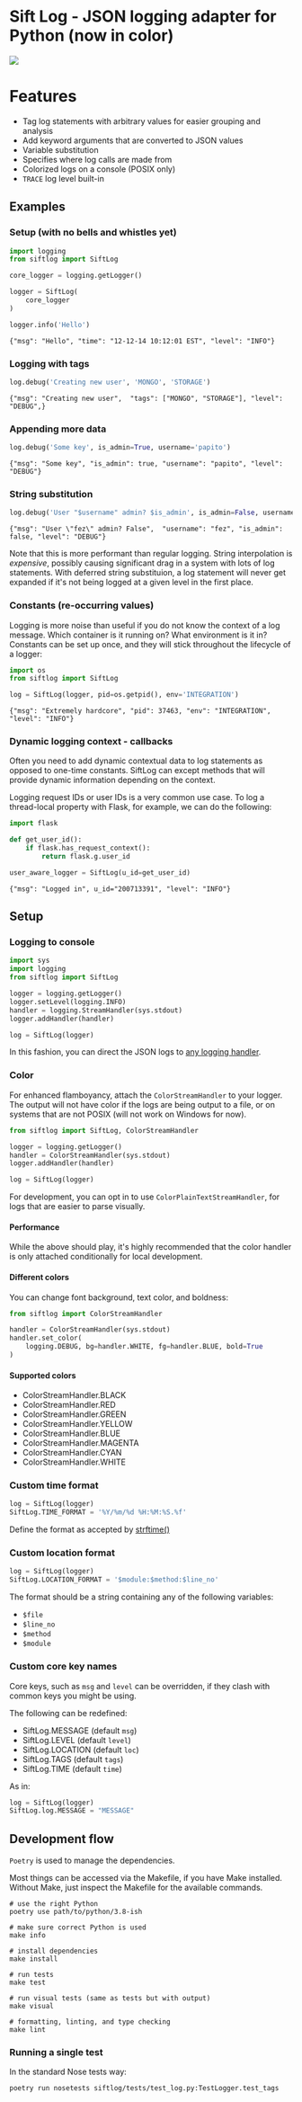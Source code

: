 Sift Log - JSON logging adapter for Python (now in color)
===============

![](https://raw.githubusercontent.com/papito/siftlog-py/master/assets/screen.png)

# Features
* Tag log statements with arbitrary values for easier grouping and analysis
* Add keyword arguments that are converted to JSON values
* Variable substitution
* Specifies where log calls are made from
* Colorized logs on a console (POSIX only)
* `TRACE` log level built-in
 
## Examples
### Setup (with no bells and whistles yet)

```python
import logging
from siftlog import SiftLog

core_logger = logging.getLogger()

logger = SiftLog(
    core_logger
)

logger.info('Hello')
```

`{"msg": "Hello", "time": "12-12-14 10:12:01 EST", "level": "INFO"}`

### Logging with tags
```python
log.debug('Creating new user', 'MONGO', 'STORAGE')
```
`{"msg": "Creating new user",  "tags": ["MONGO", "STORAGE"], "level": "DEBUG",}`

### Appending more data
```python
log.debug('Some key', is_admin=True, username='papito')
```
`{"msg": "Some key", "is_admin": true, "username": "papito", "level": "DEBUG"}`

### String substitution
```python
log.debug('User "$username" admin? $is_admin', is_admin=False, username='fez')
```
`{"msg": "User \"fez\" admin? False",  "username": "fez", "is_admin": false, "level": "DEBUG"}`

Note that this is more performant than regular logging. String interpolation is *expensive*, possibly causing significant drag in a system with lots of log statements. With deferred string substituion, a log statement will never get expanded if it's not being logged at a given level in the first place.

### Constants (re-occurring values)
Logging is more noise than useful if you do not know the context of a log message. Which container is it running on? What environment is it in? Constants can be set up once, and they will stick throughout the lifecycle of a logger:


```python
import os
from siftlog import SiftLog

log = SiftLog(logger, pid=os.getpid(), env='INTEGRATION')
```

`{"msg": "Extremely hardcore", "pid": 37463, "env": "INTEGRATION", "level": "INFO"}`

### Dynamic logging context - callbacks
Often you need to add dynamic contextual data to log statements as opposed to one-time constants. SiftLog can except methods that will provide dynamic information depending on the context.

Logging request IDs or user IDs is a very common use case. To log a thread-local property with Flask, for example, we can do the following:

```python
import flask

def get_user_id():
    if flask.has_request_context():
        return flask.g.user_id

user_aware_logger = SiftLog(u_id=get_user_id)
```

`{"msg": "Logged in", u_id="200713391", "level": "INFO"}`

## Setup
### Logging to console
```python
import sys
import logging
from siftlog import SiftLog

logger = logging.getLogger()
logger.setLevel(logging.INFO)
handler = logging.StreamHandler(sys.stdout)
logger.addHandler(handler)

log = SiftLog(logger)
```
In this fashion, you can direct the JSON logs to [any logging handler](https://docs.python.org/2/library/logging.handlers.html).

### Color
For enhanced flamboyancy, attach the `ColorStreamHandler` to your logger. The output will not have color if the logs
are being output to a file, or on systems that are not POSIX (will not work on Windows for now).

```python
from siftlog import SiftLog, ColorStreamHandler

logger = logging.getLogger()
handler = ColorStreamHandler(sys.stdout)
logger.addHandler(handler)

log = SiftLog(logger)
```

For development, you can opt in to use `ColorPlainTextStreamHandler`, for logs that are easier to parse visually.

#### Performance

While the above should play, it's highly recommended that the color handler is only 
attached conditionally for local development.


#### Different colors
You can change font background, text color, and boldness:

```python
from siftlog import ColorStreamHandler

handler = ColorStreamHandler(sys.stdout)
handler.set_color(
    logging.DEBUG, bg=handler.WHITE, fg=handler.BLUE, bold=True
)
```

#### Supported colors
 * ColorStreamHandler.BLACK
 * ColorStreamHandler.RED
 * ColorStreamHandler.GREEN
 * ColorStreamHandler.YELLOW
 * ColorStreamHandler.BLUE
 * ColorStreamHandler.MAGENTA
 * ColorStreamHandler.CYAN
 * ColorStreamHandler.WHITE

### Custom time format
```python
log = SiftLog(logger)
SiftLog.TIME_FORMAT = '%Y/%m/%d %H:%M:%S.%f'
```
Define the format as accepted by [strftime()](https://strftime.org/)

### Custom location format
```python
log = SiftLog(logger)
SiftLog.LOCATION_FORMAT = '$module:$method:$line_no'
```
The format should be a string containing any of the following variables:

 * `$file`
 * `$line_no`
 * `$method`
 * `$module`

### Custom core key names
Core keys, such as `msg` and `level` can be overridden, if they clash with common keys you might be using.

The following can be redefined:

 * SiftLog.MESSAGE (default `msg`)
 * SiftLog.LEVEL (default `level`)
 * SiftLog.LOCATION (default `loc`)
 * SiftLog.TAGS (default `tags`)
 * SiftLog.TIME (default `time`)

As in:

```python
log = SiftLog(logger)
SiftLog.log.MESSAGE = "MESSAGE"
```

## Development flow

`Poetry` is used to manage the dependencies.

Most things can be accessed via the Makefile, if you have Make installed.
Without Make, just inspect the Makefile for the available commands.

    # use the right Python
    poetry use path/to/python/3.8-ish
    
    # make sure correct Python is used
    make info
    
    # install dependencies
    make install
    
    # run tests
    make test
    
    # run visual tests (same as tests but with output)
	make visual
    
    # formatting, linting, and type checking
    make lint

### Running a single test

In the standard Nose tests way:

    poetry run nosetests siftlog/tests/test_log.py:TestLogger.test_tags
